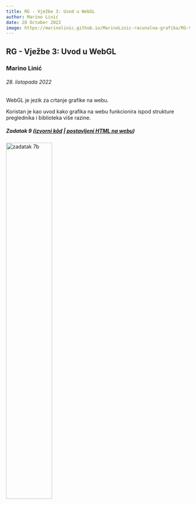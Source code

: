 ```yaml
---
title: RG - Vježbe 3: Uvod u WebGL
author: Marino Linić
date: 28 October 2022
image: https://marinolinic.github.io/MarinoLinic-racunalna-grafika/RG-Vje%C5%BEbe-3_WebGL/Screenshot_1343.png
---
```


## RG - Vježbe 3: Uvod u WebGL

### Marino Linić

###### 28. listopada 2022

WebGL je jezik za crtanje grafike na webu.

Koristan je kao uvod kako grafika na webu funkcionira ispod strukture preglednika i biblioteka više razine.

##### Zadatak 9 ([izvorni kôd](https://github.com/MarinoLinic/MarinoLinic-racunalna-grafika/blob/main/RG-Vje%C5%BEbe-3_WebGL/task3.html) | [postavljeni HTML na webu](https://marinolinic.github.io/MarinoLinic-racunalna-grafika/RG-Vje%C5%BEbe-3_WebGL/task3.html))

<img src="Screenshot_1343.png" alt="zadatak 7b" width="50%" height="auto">
